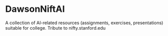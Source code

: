 # DawsonNiftAI
A collection of AI-related resources (assignments, exercises, presentations) suitable for college. Tribute to nifty.stanford.edu
